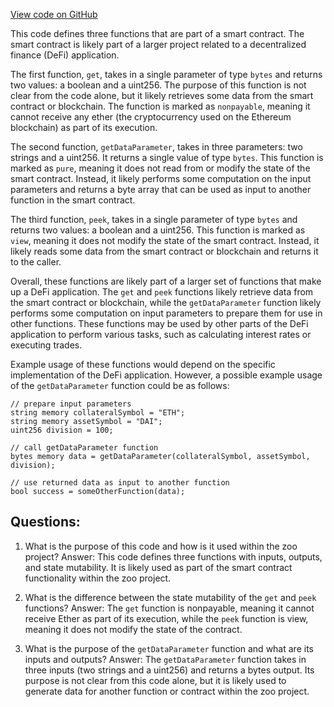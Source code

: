 [View code on GitHub](zoo-labs/zoo/blob/master/core/src/constants/abis/compound-oracle.json)

This code defines three functions that are part of a smart contract. The smart contract is likely part of a larger project related to a decentralized finance (DeFi) application. 

The first function, `get`, takes in a single parameter of type `bytes` and returns two values: a boolean and a uint256. The purpose of this function is not clear from the code alone, but it likely retrieves some data from the smart contract or blockchain. The function is marked as `nonpayable`, meaning it cannot receive any ether (the cryptocurrency used on the Ethereum blockchain) as part of its execution.

The second function, `getDataParameter`, takes in three parameters: two strings and a uint256. It returns a single value of type `bytes`. This function is marked as `pure`, meaning it does not read from or modify the state of the smart contract. Instead, it likely performs some computation on the input parameters and returns a byte array that can be used as input to another function in the smart contract.

The third function, `peek`, takes in a single parameter of type `bytes` and returns two values: a boolean and a uint256. This function is marked as `view`, meaning it does not modify the state of the smart contract. Instead, it likely reads some data from the smart contract or blockchain and returns it to the caller.

Overall, these functions are likely part of a larger set of functions that make up a DeFi application. The `get` and `peek` functions likely retrieve data from the smart contract or blockchain, while the `getDataParameter` function likely performs some computation on input parameters to prepare them for use in other functions. These functions may be used by other parts of the DeFi application to perform various tasks, such as calculating interest rates or executing trades. 

Example usage of these functions would depend on the specific implementation of the DeFi application. However, a possible example usage of the `getDataParameter` function could be as follows:

```
// prepare input parameters
string memory collateralSymbol = "ETH";
string memory assetSymbol = "DAI";
uint256 division = 100;

// call getDataParameter function
bytes memory data = getDataParameter(collateralSymbol, assetSymbol, division);

// use returned data as input to another function
bool success = someOtherFunction(data);
```
## Questions: 
 1. What is the purpose of this code and how is it used within the zoo project?
   Answer: This code defines three functions with inputs, outputs, and state mutability. It is likely used as part of the smart contract functionality within the zoo project.

2. What is the difference between the state mutability of the `get` and `peek` functions?
   Answer: The `get` function is nonpayable, meaning it cannot receive Ether as part of its execution, while the `peek` function is view, meaning it does not modify the state of the contract.

3. What is the purpose of the `getDataParameter` function and what are its inputs and outputs?
   Answer: The `getDataParameter` function takes in three inputs (two strings and a uint256) and returns a bytes output. Its purpose is not clear from this code alone, but it is likely used to generate data for another function or contract within the zoo project.